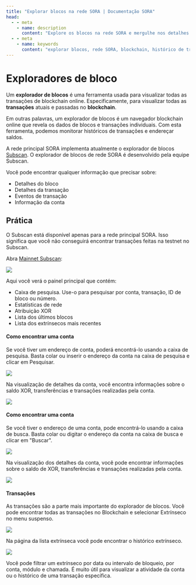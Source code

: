 ```yaml
---
title: "Explorar blocos na rede SORA | Documentação SORA"
head:
  - - meta
    - name: description
      content: "Explore os blocos na rede SORA e mergulhe nos detalhes do histórico de transações do blockchain. Descubra os blocos mais recentes, a altura dos blocos, as transações e outras informações importantes que fornecem insights sobre o funcionamento e a atividade da rede SORA."
  - - meta
    - name: keywords
      content: "explorar blocos, rede SORA, blockchain, histórico de transações, altura do bloco, transações"
---
```


# Exploradores de bloco

Um **explorador de blocos** é uma ferramenta usada para visualizar todas as transações de blockchain online. Especificamente, para visualizar todas as **transações** atuais e passadas no **blockchain**.

Em outras palavras, um explorador de blocos é um navegador blockchain online que revela os dados de blocos e transações individuais. Com esta ferramenta, podemos monitorar históricos de transações e endereçar saldos.

A rede principal SORA implementa atualmente o explorador de blocos [Subscan](https://sora.subscan.io/). O explorador de blocos de rede SORA é desenvolvido pela equipe Subscan.

Você pode encontrar qualquer informação que precisar sobre:

- Detalhes do bloco
- Detalhes da transação
- Eventos de transação
- Informação da conta

## Prática

O Subscan está disponível apenas para a rede principal SORA. Isso significa que você não conseguirá encontrar transações feitas na testnet no Subscan.

Abra [Mainnet Subscan](https://sora.subscan.io/):

![](.gitbook/assets/explore-blocks-open-subscan.png)

Aqui você verá o painel principal que contém:

- Caixa de pesquisa. Use-o para pesquisar por conta, transação, ID de bloco ou número.
- Estatísticas de rede
- Atribuição XOR
- Lista dos últimos blocos
- Lista dos extrínsecos mais recentes

#### Como encontrar uma conta

Se você tiver um endereço de conta, poderá encontrá-lo usando a caixa de pesquisa. Basta colar ou inserir o endereço da conta na caixa de pesquisa e clicar em Pesquisar.

![](.gitbook/assets/explore-blocks-search-transaction.png)

Na visualização de detalhes da conta, você encontra informações sobre o saldo XOR, transferências e transações realizadas pela conta.

![](.gitbook/assets/explore-blocks-show-details-extrinsics.png)

#### Como encontrar uma conta

Se você tiver o endereço de uma conta, pode encontrá-lo usando a caixa de busca. Basta colar ou digitar o endereço da conta na caixa de busca e clicar em "Buscar".

![](.gitbook/assets/explore-blocks-search-account.png)

Na visualização dos detalhes da conta, você pode encontrar informações sobre o saldo de XOR, transferências e transações realizadas pela conta.

![](.gitbook/assets/explore-blocks-show-account-details.png)

#### Transações

As transações são a parte mais importante do explorador de blocos. Você pode encontrar todas as transações no Blockchain e selecionar Extrínseco no menu suspenso.

![](.gitbook/assets/explore-blocks-show-extrinsics.png)

Na página da lista extrínseca você pode encontrar o histórico extrínseco.

![](.gitbook/assets/explore-blocks-extrinsic-history.png)

Você pode filtrar um extrínseco por data ou intervalo de bloqueio, por conta, módulo e chamada. É muito útil para visualizar a atividade da conta ou o histórico de uma transação específica.
